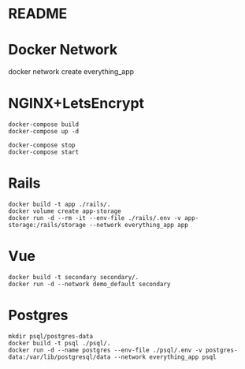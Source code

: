 # README

# Docker Network
docker network create everything_app

# NGINX+LetsEncrypt
```shell
docker-compose build
docker-compose up -d

docker-compose stop
docker-compose start
```

# Rails
```shell
docker build -t app ./rails/.
docker volume create app-storage
docker run -d --rm -it --env-file ./rails/.env -v app-storage:/rails/storage --network everything_app app
```

# Vue
```shell
docker build -t secondary secondary/.
docker run -d --network demo_default secondary

```
# Postgres
```shell
mkdir psql/postgres-data
docker build -t psql ./psql/.
docker run -d --name postgres --env-file ./psql/.env -v postgres-data:/var/lib/postgresql/data --network everything_app psql